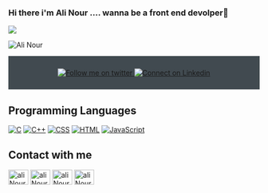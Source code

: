 ### Hi there i'm Ali Nour .... wanna be a front end devolper👋



<img src="https://static2.srcdn.com/wordpress/wp-content/uploads/2021/11/Joe-You.jpg?q=50&fit=crop&w=740&h=370&dpr=1.5">
    
<p align="left"> <img src="https://komarev.com/ghpvc/?username=alin00r&label=Profile%20views&color=0e75b6&style=flat" alt="Ali Nour" /> 
</p>
    
<div align="center" style="background:#414a50; padding: 25px 0;">
    <a href="https://twitter.com/Alimuha84479016">
        <img src="https://raw.githubusercontent.com/Iwi4a/iwi4a/master/assets/twitter.svg" alt="Follow me on twitter">
    </a>
     <a href="https://www.linkedin.com/in/ali-nour-3309581b9/">
        <img src="https://raw.githubusercontent.com/Iwi4a/iwi4a/master/assets/linkedin.svg" alt="Connect on Linkedin">
    </a>
</div>
<h2> Programming Languages</h2>

<p>
    <a href="#"><img alt="C" src="https://img.shields.io/badge/C%20-%232370ED.svg?logo=c&logoColor=white"></a>
    <a href="#"><img alt="C++" src="https://img.shields.io/badge/C++%20-%2300599C.svg?logo=c%2B%2B&logoColor=white"></a>
    <a href="#"><img alt="CSS" src="https://img.shields.io/badge/CSS%20-%231572B6.svg?logo=css3&logoColor=white"></a>
    <a href="#"><img alt="HTML" src="https://img.shields.io/badge/HTML%20-%23E34F26.svg?logo=html5&logoColor=white"></a>
    <a href="#"><img alt="JavaScript" src="https://img.shields.io/badge/JavaScript%20-%23F7DF1E.svg?logo=javascript&logoColor=black"></a>
   
</p>
    <h2 align="left">Contact with me</h2>
<p align="left">
  <a href="https://www.linkedin.com/in/ali-nour-3309581b9/" target="blank"><img align="center"
      src="https://raw.githubusercontent.com/rahuldkjain/github-profile-readme-generator/master/src/images/icons/Social/linked-in-alt.svg"
      alt="ali Nour" height="30" width="40" /></a>                                       
  <a href="https://fb.com/abo2002nour/" target="blank"><img align="center"
      src="https://raw.githubusercontent.com/rahuldkjain/github-profile-readme-generator/master/src/images/icons/Social/facebook.svg"
      alt="ali Nour" height="30" width="40" /></a>                                      
  <a href="https://instagram.com/therealalinour" target="blank"><img align="center"
      src="https://raw.githubusercontent.com/rahuldkjain/github-profile-readme-generator/master/src/images/icons/Social/instagram.svg"
      alt="ali Nour" height="30" width="40" /></a>                                        
 <a href="https://twitter.com/Alimuha84479016" target="blank"><img align="center"
      src="https://raw.githubusercontent.com/rahuldkjain/github-profile-readme-generator/master/src/images/icons/Social/twitter.svg"
      alt="ali Nour" height="30" width="40" /></a>
</p>


  
